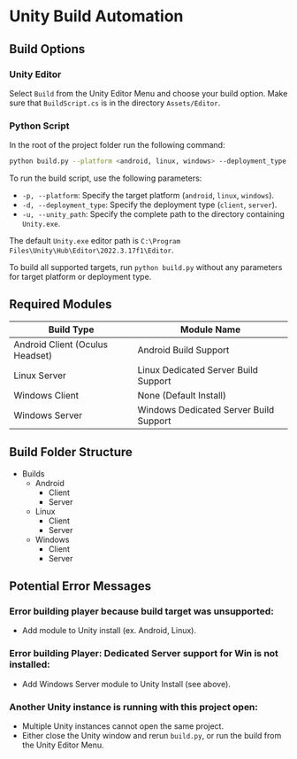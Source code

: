 # Unity Build Automation

## Build Options

### Unity Editor

Select `Build` from the Unity Editor Menu and choose your build option. Make sure that `BuildScript.cs` is in the directory `Assets/Editor`.

### Python Script

In the root of the project folder run the following command:

```sh
python build.py --platform <android, linux, windows> --deployment_type <client, server>
```

To run the build script, use the following parameters:
- `-p, --platform`: Specify the target platform (`android`, `linux`, `windows`).
- `-d, --deployment_type`: Specify the deployment type (`client`, `server`).
- `-u, --unity_path`: Specify the complete path to the directory containing `Unity.exe`.

The default `Unity.exe` editor path is `C:\Program Files\Unity\Hub\Editor\2022.3.17f1\Editor`.

To build all supported targets, run `python build.py` without any parameters for target platform or deployment type.

## Required Modules

| Build Type     | Module Name                            |
|----------------|----------------------------------------|
| Android Client (Oculus Headset) | Android Build Support |
| Linux Server   | Linux Dedicated Server Build Support   |
| Windows Client | None (Default Install)                 |
| Windows Server | Windows Dedicated Server Build Support |

## Build Folder Structure

- Builds
  - Android
    - Client
    - Server
  - Linux
    - Client
    - Server
  - Windows
    - Client
    - Server

## Potential Error Messages

### Error building player because build target was unsupported:

- Add module to Unity install (ex. Android, Linux).

### Error building Player: Dedicated Server support for Win is not installed:

- Add Windows Server module to Unity Install (see above).


### Another Unity instance is running with this project open:

- Multiple Unity instances cannot open the same project.
- Either close the Unity window and rerun `build.py`, or run the build from the Unity Editor Menu.